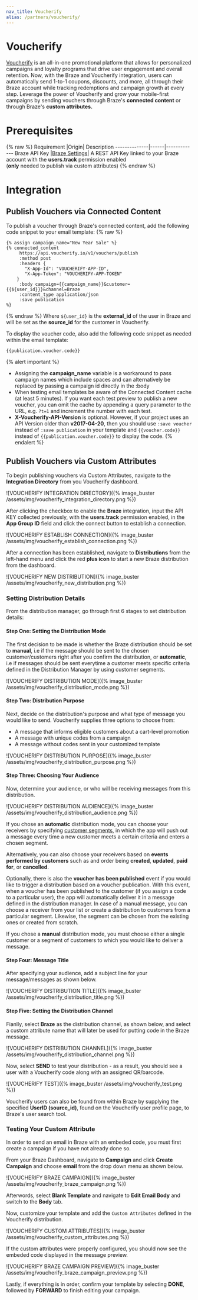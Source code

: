 ```yaml
---
nav_title: Voucherify
alias: /partners/voucherify/
---
```


# Voucherify

[Voucherify](https://www.voucherify.io/) is an all-in-one promotional platform that allows for personalized campaigns and loyalty programs that drive user engagement and overall retention. Now, with the Braze and Voucherify integration, users can automatically send 1-to-1 coupons, discounts, and more, all through their Braze account while tracking redemptions and campaign growth at every step. Leverage the power of Voucherify and grow your mobile-first campaigns by sending vouchers through Braze's **connected content** or through Braze's **custom attributes.**


# Prerequisites
{% raw %}
Requirement   |Origin| Description
--------------|------|-------------
Braze API Key    |[Braze Settings](https://dashboard.braze.com/sign_in)| A REST API Key linked to your Braze account with the **users.track** permission enabled <br> (**only** needed to publish via custom attributes)
{% endraw %}

# Integration
## Publish Vouchers via Connected Content
To publish a voucher through Braze's connected content, add the following code snippet to your email template:
{% raw %}
```
{% assign campaign_name="New Year Sale" %}
{% connected_content
     https://api.voucherify.io/v1/vouchers/publish
     :method post
     :headers {
       "X-App-Id": "VOUCHERIFY-APP-ID",
       "X-App-Token": "VOUCHERIFY-APP-TOKEN"
 	}
     :body campaign={{campaign_name}}&customer={{${user_id}}}&channel=Braze
     :content_type application/json
     :save publication
%}
```
{% endraw %}
Where ```${user_id}``` is the **external_id** of the user in Braze and will be set as the **source_id** for the customer in Voucherify.

To display the voucher code, also add the following code snippet as needed within the email template:
```
{{publication.voucher.code}}
```

{% alert important %}
* Assigning the **campaign_name** variable is a workaround to pass campaign names which include spaces and can alternatively be replaced by passing a campaign id directly in the :body
* When testing email templates be aware of the Connected Content cache (at least 5 minutes). If you want each test preview to publish a new voucher, you can omit the cache by appending a query parameter to the URL, e.g. ```?t=1``` and increment the number with each test.
* **X-Voucherify-API-Version** is optional. However, if your project uses an API Version older than **v2017-04-20**, then you should use ```:save voucher``` instead of ```:save publication``` in your template and ``{{voucher.code}}`` instead of ``{{publication.voucher.code}}`` to display the code.
{% endalert %}
## Publish Vouchers via Custom Attributes
To begin publishing vouchers via Custom Attributes, navigate to the **Integration Directory** from you Voucherify dashboard.

![VOUCHERIFY INTEGRATION DIRECTORY]({% image_buster /assets/img/voucherify_integration_directory.png %})

After clicking the checkbox to enable the **Braze** integration, input the API KEY collected previously, with the **users.track** permission enabled, in the **App Group ID** field and click the connect button to establish a connection.

![VOUCHERIFY ESTABLISH CONNECTION]({% image_buster /assets/img/voucherify_establish_connection.png %})

After a connection has been established, navigate to **Distributions** from the left-hand menu and click the red **plus icon** to start a new Braze distribution from the dashboard.

![VOUCHERIFY NEW DISTRIBUTION]({% image_buster /assets/img/voucherify_new_distribution.png %})

### Setting Distribution Details
From the distribution manager, go through first 6 stages to set distribution details:
#### Step One: Setting the Distribution Mode
The first decision to be made is whether the Braze distribution should be set to **manual**, i.e if the message should be sent to the chosen customer/customers right after you confirm the distribution, or **automatic**, i.e if messages should be sent everytime a customer meets specific criteria defined in the Distribution Manager by using customer segments.

![VOUCHERIFY DISTRIBUTION MODE]({% image_buster /assets/img/voucherify_distribution_mode.png %})

#### Step Two: Distribution Purpose
Next, decide on the distribution's purpose and what type of message you would like to send. Voucherify supplies three options to choose from:
* A message that informs eligible customers about a cart-level promotion 
* A message with unique codes from a campaign
* A message without codes sent in your customized template

![VOUCHERIFY DISTRIBUTION PURPOSE]({% image_buster /assets/img/voucherify_distribution_purpose.png %})

#### Step Three: Choosing Your Audience
Now, determine your audience, or who will be receiving messages from this distribution. 

![VOUCHERIFY DISTRIBUTION AUDIENCE]({% image_buster /assets/img/voucherify_distribution_audience.png %})

If you chose an **automatic** distribution mode, you can choose your receivers by specifying [customer segments](https://support.voucherify.io/article/51-customer-segments), in which the app will push out a message every time a new customer meets a certain criteria and enters a chosen segment.

Alternatively, you can also choose your receivers based on **events performed by customers** such as and order being **created**, **updated**, **paid for**, or **cancelled**.

Optionally, there is also the **voucher has been published** event if you would like to trigger a distribution based on a voucher publication. With this event, when a voucher has been published to the customer (if you assign a code to a particular user), the app will automatically deliver it in a message defined in the distribution manager. In case of a manual message, you can choose a receiver from your list or create a distribution to customers from a particular segment. Likewise, the segment can be chosen from the existing ones or created from scratch.

If you chose a **manual** distribution mode, you must choose either a single customer or a segment of customers to which you would like to deliver a message.

#### Step Four: Message Title
After specifying your audience, add a subject line for your message/messages as shown below.

![VOUCHERIFY DISTRIBUTION TITLE]({% image_buster /assets/img/voucherify_distribution_title.png %})

#### Step Five: Setting the Distribution Channel
Fianlly, select **Braze** as the distribution channel, as shown below, and select a custom attribute name that will later be used for putting code in the Braze message.

![VOUCHERIFY DISTRIBUTION CHANNEL]({% image_buster /assets/img/voucherify_distribution_channel.png %})


Now, select **SEND** to test your distribution - as a result, you should see a user with a Voucherify code along with an assigned QR/barcode. 

![VOUCHERIFY TEST]({% image_buster /assets/img/voucherify_test.png %})

Voucherify users can also be found from within Braze by supplying the specified **UserID (source_id)**, found on the Voucherify user profile page, to Braze's user search tool.

### Testing Your Custom Attribute
In order to send an email in Braze with an embeded code, you must first create a campaign if you have not already done so. 

From your Braze Dashboard, navigate to **Campaign** and click **Create Campaign** and choose **email** from the drop down menu as shown below.

![VOUCHERIFY BRAZE CAMPAIGN]({% image_buster /assets/img/voucherify_braze_campaign.png %})

Afterwords, select **Blank Template** and navigate to **Edit Email Body** and switch to the **Body** tab.

Now, customize your template and add the `Custom Attributes` defined in the Voucherify distribution.

![VOUCHERIFY CUSTOM ATTRIBUTES]({% image_buster /assets/img/voucherify_custom_attributes.png %})

If the custom attributes were properly configured, you should now see the embeded code displayed in the message preview.

![VOUCHERIFY BRAZE CAMPAIGN PREVIEW]({% image_buster /assets/img/voucherify_braze_campaign_preview.png %})

Lastly, if everything is in order, confirm your template by selecting **DONE**, followed by **FORWARD** to finish editing your campaign.